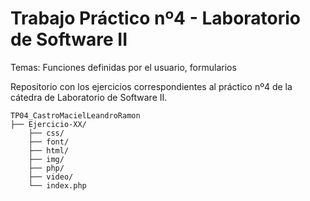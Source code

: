 # Trabajo Práctico nº4 - Laboratorio de Software II

Temas: Funciones definidas por el usuario, formularios

Repositorio con los ejercicios correspondientes al práctico nº4 de la cátedra de Laboratorio de Software II.

```
TP04_CastroMacielLeandroRamon
├── Ejercicio-XX/
    ├── css/
    ├── font/
    ├── html/
    ├── img/
    ├── php/
    ├── video/
    └── index.php
```
